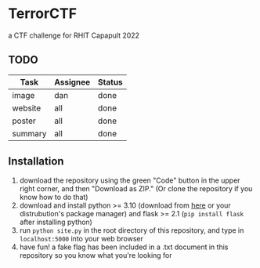 # TerrorCTF
a CTF challenge for RHIT Capapult 2022

## TODO

| **Task** | **Assignee** | **Status**  |
|----------|--------------|-------------|
| image    | dan          | done        |
| website  | all		  | done        |
| poster   | all          | done        |
| summary  | all          | done        |

## Installation
1. download the repository using the green "Code" button in the upper right corner, and then "Download as ZIP." (Or clone the repository if you know how to do that)
2. download and install python >= 3.10 (download from [here](https://www.python.org/downloads/) or your distrubution's package manager) and flask >= 2.1 (```pip install flask``` after installing python)
3. run ```python site.py``` in the root directory of this repository, and type in ```localhost:5000``` into your web browser
4. have fun! a fake flag has been included in a .txt document in this repository so you know what you're looking for
